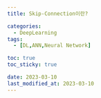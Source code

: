 ```yaml
---
title: Skip-Connection이란?

categories: 
  - DeepLearning
tags:
  - [DL,ANN,Neural Network]

toc: true
toc_sticky: true

date: 2023-03-10
last_modified_at: 2023-03-10 
---
```


